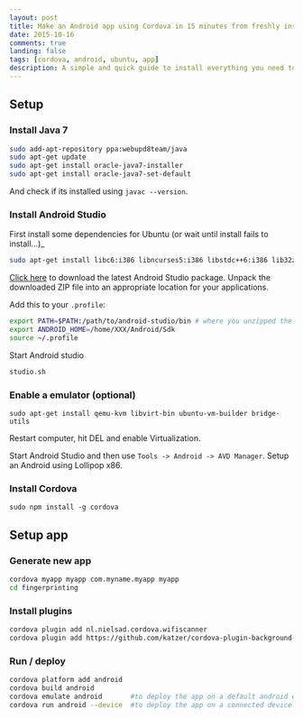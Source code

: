 ```yaml
---
layout: post
title: Make an Android app using Cordova in 15 minutes from freshly installed Ubuntu [Full Instructions]
date: 2015-10-16
comments: true
landing: false
tags: [cordova, android, ubuntu, app]
description: A simple and quick guide to install everything you need to get started making apps using cordova.
---
```


## Setup

### Install Java 7

```bash
sudo add-apt-repository ppa:webupd8team/java
sudo apt-get update
sudo apt-get install oracle-java7-installer
sudo apt-get install oracle-java7-set-default
```

And check if its installed using ```javac --version```.

### Install Android Studio

First install some dependencies for Ubuntu (or wait until install fails to install...)_

```bash
sudo apt-get install libc6:i386 libncurses5:i386 libstdc++6:i386 lib32z1
```

[Click here](http://developer.android.com/sdk/index.html#Other) to download the latest Android Studio package. Unpack the downloaded ZIP file into an appropriate location for your applications.

Add this to your ```.profile```:

```bash
export PATH=$PATH:/path/to/android-studio/bin # where you unzipped the package
export ANDROID_HOME=/home/XXX/Android/Sdk
source ~/.profile
```

Start Android studio

```bash
studio.sh
```

### Enable a emulator (optional)

```
sudo apt-get install qemu-kvm libvirt-bin ubuntu-vm-builder bridge-utils
```

Restart computer, hit DEL and enable Virtualization.

Start Android Studio and then use ```Tools -> Android -> AVD Manager```. Setup an Android using Lollipop x86.

### Install Cordova

```
sudo npm install -g cordova
```

## Setup app

### Generate new app

```bash
cordova myapp myapp com.myname.myapp myapp
cd fingerprinting
```

### Install plugins

```bash
cordova plugin add nl.nielsad.cordova.wifiscanner
cordova plugin add https://github.com/katzer/cordova-plugin-background-mode.git
```

### Run / deploy

```bash
cordova platform add android
cordova build android
cordova emulate android       #to deploy the app on a default android emulator
cordova run android --device  #to deploy the app on a connected device
```
